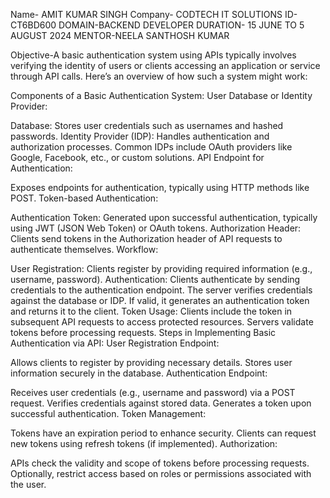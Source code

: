 Name- AMIT KUMAR SINGH 
Company- CODTECH IT SOLUTIONS
ID-CT6BD600
DOMAIN-BACKEND DEVELOPER 
DURATION- 15 JUNE TO 5 AUGUST 2024
MENTOR-NEELA SANTHOSH KUMAR 

Objective-A basic authentication system using APIs typically involves verifying the identity of users or clients accessing an application or service through API calls. Here’s an overview of how such a system might work:


Components of a Basic Authentication System:
User Database or Identity Provider:

Database: Stores user credentials such as usernames and hashed passwords.
Identity Provider (IDP): Handles authentication and authorization processes. Common IDPs include OAuth providers like Google, Facebook, etc., or custom solutions.
API Endpoint for Authentication:

Exposes endpoints for authentication, typically using HTTP methods like POST.
Token-based Authentication:

Authentication Token: Generated upon successful authentication, typically using JWT (JSON Web Token) or OAuth tokens.
Authorization Header: Clients send tokens in the Authorization header of API requests to authenticate themselves.
Workflow:

User Registration: Clients register by providing required information (e.g., username, password).
Authentication: Clients authenticate by sending credentials to the authentication endpoint.
The server verifies credentials against the database or IDP.
If valid, it generates an authentication token and returns it to the client.
Token Usage: Clients include the token in subsequent API requests to access protected resources.
Servers validate tokens before processing requests.
Steps in Implementing Basic Authentication via API:
User Registration Endpoint:

Allows clients to register by providing necessary details.
Stores user information securely in the database.
Authentication Endpoint:

Receives user credentials (e.g., username and password) via a POST request.
Verifies credentials against stored data.
Generates a token upon successful authentication.
Token Management:

Tokens have an expiration period to enhance security.
Clients can request new tokens using refresh tokens (if implemented).
Authorization:

APIs check the validity and scope of tokens before processing requests.
Optionally, restrict access based on roles or permissions associated with the user.
